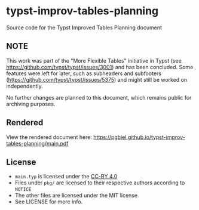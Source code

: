 # typst-improv-tables-planning
Source code for the Typst Improved Tables Planning document

## NOTE

This work was part of the "More Flexible Tables" initiative in Typst (see https://github.com/typst/typst/issues/3001) and has been concluded. Some features were left for later, such as subheaders and subfooters (https://github.com/typst/typst/issues/5375) and might still be worked on independently.

No further changes are planned to this document, which remains public for archiving purposes.

## Rendered

View the rendered document here: https://pgbiel.github.io/typst-improv-tables-planning/main.pdf

## License

- `main.typ` is licensed under the [CC-BY 4.0](https://creativecommons.org/licenses/by/4.0/)
- Files under `pkg/` are licensed to their respective authors according to `NOTICE`
- The other files are licensed under the MIT license
- See LICENSE for more info.
